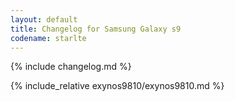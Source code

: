 ```yaml
---
layout: default
title: Changelog for Samsung Galaxy s9
codename: starlte
---
```


{% include changelog.md %}

{% include_relative exynos9810/exynos9810.md %}
